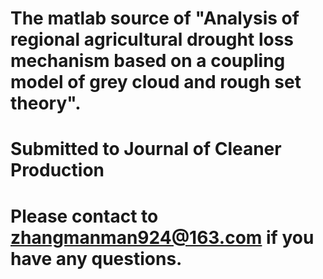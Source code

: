 # The matlab source of "Analysis of regional agricultural drought loss mechanism based on a coupling model of grey cloud and rough set theory".
# Submitted to Journal of Cleaner Production
# Please contact to zhangmanman924@163.com if you have any questions.
